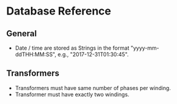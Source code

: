 # Database Reference

## General

- Date / time are stored as Strings in the format "yyyy-mm-ddTHH:MM:SS", e.g., "2017-12-31T01:30:45".

## Transformers

- Transformers must have same number of phases per winding.
- Transformer must have exactly two windings.
